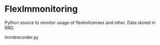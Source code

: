 # Flexlmmonitoring
Python source to monitor usage of flexlmlicenses and other. Data stored in RRD.

lmrrdrecorder.py
